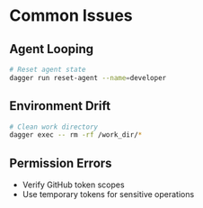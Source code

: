 # Common Issues

## Agent Looping
```bash
# Reset agent state
dagger run reset-agent --name=developer
```

## Environment Drift
```bash
# Clean work directory
dagger exec -- rm -rf /work_dir/*
```

## Permission Errors
- Verify GitHub token scopes
- Use temporary tokens for sensitive operations